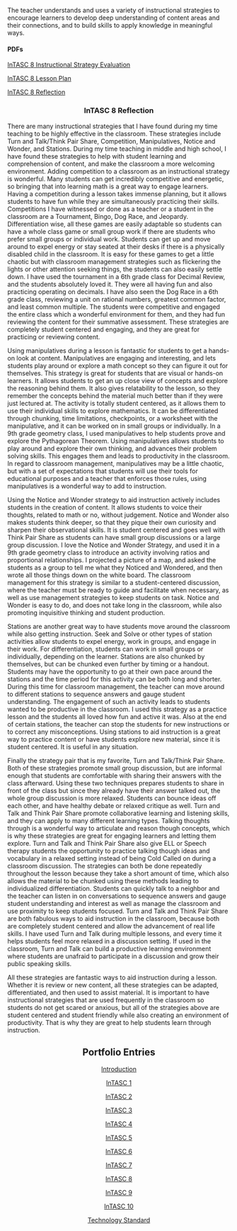 <p>The teacher understands and uses a variety of instructional strategies to encourage learners to develop deep understanding of content areas and their connections, and to build skills to apply knowledge in meaningful ways.</p>
<h4>PDFs</h4>
<p><a href="instructional%20strategy%20eval.pdf">InTASC 8 Instructional Strategy Evaluation</a></p>
<p><a href="InTASC%208%20lesson%20plan.pdf">InTASC 8 Lesson Plan</a></p>
<p><a href="InTASC%208%20reflection%20final.pdf">InTASC 8 Reflection</a></p>

<h3 align="center">InTASC 8 Reflection</h3>
<p>There are many instructional strategies that I have found during my time teaching to be highly effective in the classroom. These strategies include Turn and Talk/Think Pair Share, Competition, Manipulatives, Notice and Wonder, and Stations. During my time teaching in middle and high school, I have found these strategies to help with student learning and comprehension of content, and make the classroom a more welcoming environment. 
Adding competition to a classroom as an instructional strategy is wonderful. Many students can get incredibly competitive and energetic, so bringing that into learning math is a great way to engage learners. Having a competition during a lesson takes immense planning, but it allows students to have fun while they are simultaneously practicing their skills. Competitions I have witnessed or done as a teacher or a student in the classroom are a Tournament, Bingo, Dog Race, and Jeopardy. Differentiation wise, all these games are easily adaptable so students can have a whole class game or small group work if there are students who prefer small groups or individual work. Students can get up and move around to expel energy or stay seated at their desks if there is a physically disabled child in the classroom. It is easy for these games to get a little chaotic but with classroom management strategies such as flickering the lights or other attention seeking things, the students can also easily settle down. I have used the tournament in a 6th grade class for Decimal Review, and the students absolutely loved it. They were all having fun and also practicing operating on decimals. I have also seen the Dog Race in a 6th grade class, reviewing a unit on rational numbers, greatest common factor, and least common multiple. The students were competitive and engaged the entire class which a wonderful environment for them, and they had fun reviewing the content for their summative assessment. These strategies are completely student centered and engaging, and they are great for practicing or reviewing content.</p>
<p>Using manipulatives during a lesson is fantastic for students to get a hands-on look at content. Manipulatives are engaging and interesting, and lets students play around or explore a math concept so they can figure it out for themselves. This strategy is great for students that are visual or hands-on learners. It allows students to get an up close view of concepts and explore the reasoning behind them. It also gives relatability to the lesson, so they remember the concepts behind the material much better than if they were just lectured at. The activity is totally student centered, as it allows them to use their individual skills to explore mathematics. It can be differentiated through chunking, time limitations, checkpoints, or a worksheet with the manipulative, and it can be worked on in small groups or individually. In a 9th grade geometry class, I used manipulatives to help students prove and explore the Pythagorean Theorem. Using manipulatives allows students to play around and explore their own thinking, and advances their problem solving skills. This engages them and leads to productivity in the classroom. In regard to classroom management, manipulatives may be a little chaotic, but with a set of expectations that students will use their tools for educational purposes and a teacher that enforces those rules, using manipulatives is a wonderful way to add to instruction. </p>
<p>Using the Notice and Wonder strategy to aid instruction actively includes students in the creation of content. It allows students to voice their thoughts, related to math or no, without judgement. Notice and Wonder also makes students think deeper, so that they pique their own curiosity and sharpen their observational skills. It is student centered and goes well with Think Pair Share as students can have small group discussions or a large group discussion. I love the Notice and Wonder Strategy, and used it in a 9th grade geometry class to introduce an activity involving ratios and proportional relationships. I projected a picture of a map, and asked the students as a group to tell me what they Noticed and Wondered, and then wrote all those things down on the white board. The classroom management for this strategy is similar to a student-centered discussion, where the teacher must be ready to guide and facilitate when necessary, as well as use management strategies to keep students on task. Notice and Wonder is easy to do, and does not take long in the classroom, while also promoting inquisitive thinking and student production. </p>
<p>Stations are another great way to have students move around the classroom while also getting instruction. Seek and Solve or other types of station activities allow students to expel energy, work in groups, and engage in their work. For differentiation, students can work in small groups or individually, depending on the learner. Stations are also chunked by themselves, but can be chunked even further by timing or a handout. Students may have the opportunity to go at their own pace around the stations and the time period for this activity can be both long and shorter. During this time for classroom management, the teacher can move around to different stations to sequence answers and gauge student understanding. The engagement of such an activity leads to students wanted to be productive in the classroom. I used this strategy as a practice lesson and the students all loved how fun and active it was. Also at the end of certain stations, the teacher can stop the students for new instructions or to correct any misconceptions. Using stations to aid instruction is a great way to practice content or have students explore new material, since it is student centered. It is useful in any situation. </p>
<p>Finally the strategy pair that is my favorite, Turn and Talk/Think Pair Share. Both of these strategies promote small group discussion, but are informal enough that students are comfortable with sharing their answers with the class afterward. Using these two techniques prepares students to share in front of the class but since they already have their answer talked out, the whole group discussion is more relaxed. Students can bounce ideas off each other, and have healthy debate or relaxed critique as well. Turn and Talk and Think Pair Share promote collaborative learning and listening skills, and they can apply to many different learning types. Talking thoughts through is a wonderful way to articulate and reason though concepts, which is why these strategies are great for engaging learners and letting them explore. Turn and Talk and Think Pair Share also give ELL or Speech therapy students the opportunity to practice talking though ideas and vocabulary in a relaxed setting instead of being Cold Called on during a classroom discussion. The strategies can both be done repeatedly throughout the lesson because they take a short amount of time, which also allows the material to be chunked using these methods leading to individualized differentiation. Students can quickly talk to a neighbor and the teacher can listen in on conversations to sequence answers and gauge student understanding and interest as well as manage the classroom and use proximity to keep students focused. Turn and Talk and Think Pair Share are both fabulous ways to aid instruction in the classroom, because both are completely student centered and allow the advancement of real life skills. I have used Turn and Talk during multiple lessons, and every time it helps students feel more relaxed in a discussion setting. If used in the classroom, Turn and Talk can build a productive learning environment where students are unafraid to participate in a discussion and grow their public speaking skills. </p>
<p>All these strategies are fantastic ways to aid instruction during a lesson. Whether it is review or new content, all these strategies can be adapted, differentiated, and then used to assist material. It is important to have instructional strategies that are used frequently in the classroom so students do not get scared or anxious, but all of the strategies above are student centered and student friendly while also creating an environment of productivity. That is why they are great to help students learn through instruction.</p>


<h2 align="center">Portfolio Entries</h2>
<p align="center"><a href="https://etrumble.github.io/Emily-Trumble-Portfolio/">Introduction</a></p>
<p align="center"><a href="https://etrumble.github.io/InTASC_1/">InTASC 1</a></p>
<p align="center"><a href="https://etrumble.github.io/InTASC_2/">InTASC 2</a></p>
<p align="center"><a href="https://etrumble.github.io/InTASC_3/">InTASC 3</a></p>
<p align="center"><a href="https://etrumble.github.io/InTASC_4/">InTASC 4</a></p>
<p align="center"><a href="https://etrumble.github.io/InTASC_5/">InTASC 5</a></p>
<p align="center"><a href="https://etrumble.github.io/InTASC_6/">InTASC 6</a></p>
<p align="center"><a href="https://etrumble.github.io/InTASC_7/">InTASC 7</a></p>
<p align="center"><a href="https://etrumble.github.io/InTASC_8/">InTASC 8</a></p>
<p align="center"><a href="https://etrumble.github.io/InTASC_9/">InTASC 9</a></p>
<p align="center"><a href="https://etrumble.github.io/InTASC_10/">InTASC 10</a></p>
<p align="center"><a href="https://etrumble.github.io/Technology_Standard/">Technology Standard</a></p>

